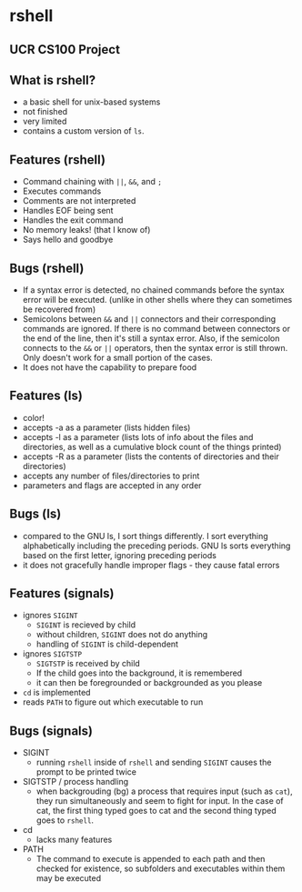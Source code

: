 # rshell
UCR CS100 Project
-----------------
## What is rshell?
* a basic shell for unix-based systems
* not finished
* very limited
* contains a custom version of ``ls``.

## Features (rshell)
* Command chaining with ``||``, ``&&``, and ``;``
* Executes commands
* Comments are not interpreted
* Handles EOF being sent
* Handles the exit command
* No memory leaks! (that I know of)
* Says hello and goodbye

## Bugs (rshell)
* If a syntax error is detected, no chained commands before the syntax error will be executed. (unlike in other shells where they can sometimes be recovered from)
* Semicolons between ``&&`` and ``||`` connectors and their corresponding commands are ignored. If there is no command between connectors or the end of the line, then it's still a syntax error. Also, if the semicolon connects to the ``&&`` or ``||`` operators, then the syntax error is still thrown. Only doesn't work for a small portion of the cases.
* It does not have the capability to prepare food

## Features (ls)
* color! 
* accepts -a as a parameter (lists hidden files)
* accepts -l as a parameter (lists lots of info about the files and directories, as well as a cumulative block count of the things printed)
* accepts -R as a parameter (lists the contents of directories and their directories)
* accepts any number of files/directories to print
* parameters and flags are accepted in any order

## Bugs (ls)
* compared to the GNU ls, I sort things differently. I sort everything alphabetically including the preceding periods. GNU ls sorts everything based on the first letter, ignoring preceding periods
* it does not gracefully handle improper flags - they cause fatal errors

## Features (signals)
* ignores ``SIGINT``
  * ``SIGINT`` is recieved by child
  * without children, ``SIGINT`` does not do anything
  * handling of ``SIGINT`` is child-dependent
* ignores ``SIGTSTP``
  * ``SIGTSTP`` is received by child
  * If the child goes into the background, it is remembered
  * it can then be foregrounded or backgrounded as you please
* ``cd`` is implemented
* reads ``PATH`` to figure out which executable to run

## Bugs (signals)
* SIGINT
  * running ``rshell`` inside of ``rshell`` and sending ``SIGINT`` causes the prompt to be printed twice
* SIGTSTP / process handling
  * when backgrouding (bg) a process that requires input (such as ``cat``), they run simultaneously and seem to fight for input. In the case of cat, the first thing typed goes to cat and the second thing typed goes to ``rshell``.
* cd
  * lacks many features
* PATH
  * The command to execute is appended to each path and then checked for existence, so subfolders and executables within them may be executed

